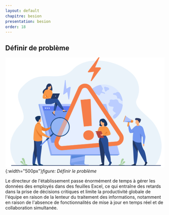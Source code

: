 ```yaml
---
layout: default
chapitre: besion
presentation: besion
order: 18
---
```


## Définir de problème 

![Définir le problème](./images/problem.jpg){:width="500px"}*figure: Définir le problème*

<!-- note -->

Le directeur de l'établissement passe énormément de temps à gérer les données des employés dans des feuilles Excel, ce qui entraîne des retards dans la prise de décisions critiques et limite la productivité globale de l'équipe en raison de la lenteur du traitement des informations, notamment en raison de l'absence de fonctionnalités de mise à jour en temps réel et de collaboration simultanée.

<!-- new slide -->